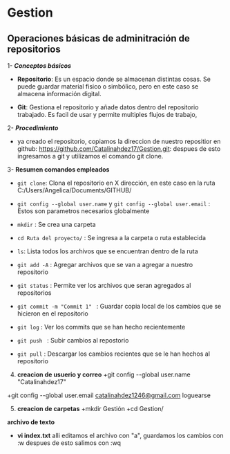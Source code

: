 # Gestion
## **Operaciones básicas de adminitración de repositorios**
  
1- ***Conceptos básicos***
  
 - **Repositorio**: Es un espacio donde se almacenan distintas cosas. Se puede guardar material fisico o simbólico, pero en este caso se almacena información digital.  
   
- **Git**: Gestiona el repositorio y añade datos dentro del repositorio trabajado. Es facil de usar y permite multiples flujos de trabajo,
    
2- ***Procedimiento***
  + ya creado el repositorio, copiamos la direccion de nuestro repositior en github: https://github.com/Catalinahdez17/Gestion.git: despues de esto ingresamos a git y utilizamos el comando git clone. 

3- **Resumen comandos empleados**
   
 - `git clone`: Clona el repositorio en X dirección, en este caso en la ruta C:/Users/Angelica/Documents/GITHUB/
   
 - `git config --global user.name` y `git config --global user.email` : Estos son parametros necesarios globalmente 
    
 - `mkdir` : Se crea una carpeta 
 
 - `cd Ruta del proyecto/` : Se ingresa a la carpeta o ruta establecida
 
 - `ls`: Lista todos los archivos que se encuentran dentro de la ruta
 
 - `git add -A` : Agregar archivos que se van a agregar a nuestro repositorio 

-  `git status` : Permite ver los archivos que seran agregados al repositorios

-  `git commit -m "Commit 1" ` : Guardar copia local de los cambios que se hicieron en el repositorio

-  `git log` : Ver los commits que se han hecho recientemente 

-  `git push ` : Subir cambios al repostorio

-  `git pull` : Descargar los cambios recientes que se le han hechos al repositorio

4. **creacion de usuerio y correo**
+git config --global user.name "Catalinahdez17"

+git config --global user.email catalinahdez1246@gmail.com  loguearse

5. **creacion de carpetas**
+mkdir Gestión
+cd Gestion/

**archivo de texto**
+ **vi index.txt** alli editamos el archivo con "a", guardamos los cambios con :w despues de esto salimos con :wq


